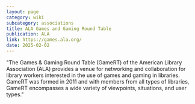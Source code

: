 ```yaml
---
layout: page
category: wiki
subcategory: associations
title: ALA Games and Gaming Round Table
publication: ALA
link: https://games.ala.org/
date: 2025-02-02
---
```


"The Games & Gaming Round Table (GameRT) of the American Library Association (ALA) provides a venue for networking and collaboration for library workers interested in the use of games and gaming in libraries. GameRT was formed in 2011 and with members from all types of libraries, GameRT encompasses a wide variety of viewpoints, situations, and user types."
